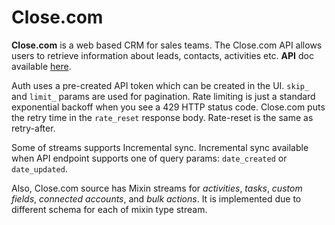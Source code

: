 # Close.com

**Close.com** is a web based CRM for sales teams.
The Close.com API allows users to retrieve information about leads, contacts, activities etc.
**API** doc available [here](https://developer.close.com/).

Auth uses a pre-created API token which can be created in the UI. 
`skip_` and `limit_` params are used for pagination. 
Rate limiting is just a standard exponential backoff when you see a 429 HTTP status code. Close.com puts the retry time in the `rate_reset` response body. Rate-reset is the same as retry-after.

Some of streams supports Incremental sync. Incremental sync available when API endpoint supports one of query params: `date_created` or `date_updated`.

Also, Close.com source has Mixin streams for *activities*, *tasks*, *custom fields*, *connected accounts*, and *bulk actions*. 
It is implemented due to different schema for each of mixin type stream.
